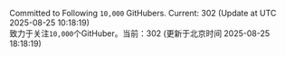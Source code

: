Committed to Following `10,000` GitHubers. Current: <!-- FOLLOWING_COUNT -->302<!-- FOLLOWING_COUNT --> (Update at UTC <!-- LAST_UPDATED -->2025-08-25 10:18:19<!-- LAST_UPDATED -->)<br>
致力于关注`10,000`个GitHuber。当前：<!-- FOLLOWING_COUNT -->302<!-- FOLLOWING_COUNT --> (更新于北京时间 <!-- LAST_UPDATED_CST -->2025-08-25 18:18:19<!-- LAST_UPDATED_CST -->)
